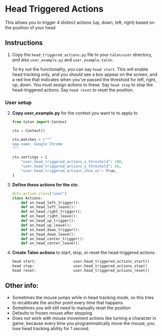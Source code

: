 # Head Triggered Actions

This allows you to trigger 4 distinct actions (up, down, left, right) based on the position of your head

## Instructions

1. Copy the `head_triggered_actions.py` file to your `talon/user` directory, and also `user_example.py` and `user_example.talon`.

    To try out the functionality, you can say `head start`. This will enable head tracking only, and you should see a box appear on the screen, and a red line that indicates when you've passed the threshold for left, right, up, down. You must assign actions to these. Say `head stop` to stop the head-triggered actions. Say `head reset` to reset the position.

### User setup

2. **Copy user_example.py** for the context you want to to apply to

    ```python
    from talon import Context

    ctx = Context()

    ctx.matches = r"""
    app.name: Google Chrome
    """

    ctx.settings = {
        "user.head_triggered_actions_x_threshold": 100,
        "user.head_triggered_actions_y_threshold": 50,
        "user.head_triggered_actions_show_ui": True,
    }
    ```

3. **Define these actions for the ctx**:

    ```python
    @ctx.action_class("user")
    class Actions:
        def on_head_left_trigger():
        def on_head_left_leave():
        def on_head_right_trigger():
        def on_head_right_leave():
        def on_head_up_trigger():
        def on_head_up_leave():
        def on_head_down_trigger():
        def on_head_down_leave():
        def on_head_center_trigger():
        def on_head_center_leave():
    ```

4. **Create Talon actions** to start, stop, or reset the head-triggered actions.

    ```python
    head start:                 user.head_triggered_actions_start()
    head stop:                  user.head_triggered_actions_stop()
    head reset:                 user.head_triggered_actions_reset()
    ```

## Other info:
- Sometimes the mouse jumps while in head tracking mode, so this tries to recalibrate the anchor point every time that happens.
- Sometimes you will still need to manually reset the position
- Defaults to frozen mouse after stopping
- Does not work with mouse movement actions like turning a character in game, because every time you programmatically move the mouse, you lose head tracking ability for 1 second.